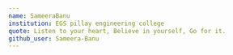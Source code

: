```yaml
---
name: SameeraBanu
institution: EGS pillay engineering college
quote: Listen to your heart, Believe in yourself, Go for it.
github_user: Sameera-Banu
---
```

